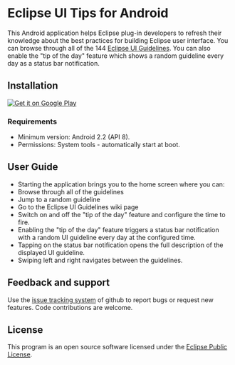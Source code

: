 Eclipse UI Tips for Android
===========================

This Android application helps Eclipse plug-in developers to refresh their knowledge about the best practices for building Eclipse user interface. You can browse through all of the 144 [Eclipse UI Guidelines](http://wiki.eclipse.org/User_Interface_Guidelines). You can also enable the "tip of the day" feature which shows a random guideline every day as a status bar notification. 

Installation
------------

[![Get it on Google Play](http://www.android.com/images/brand/get_it_on_play_logo_large.png)](http://play.google.com/store/apps/details?id=name.raev.kaloyan.android.eclipseuitips)

### Requirements

* Minimum version: Android 2.2 (API 8).
* Permissions: System tools - automatically start at boot.  

User Guide
----------

* Starting the application brings you to the home screen where you can:
 * Browse through all of the guidelines
 * Jump to a random guideline
 * Go to the Eclipse UI Guidelines wiki page
 * Switch on and off the "tip of the day" feature and configure the time to fire. 
* Enabling the "tip of the day" feature triggers a status bar notification with a random UI guideline every day at the configured time.  
* Tapping on the status bar notification opens the full description of the displayed UI guideline. 
* Swiping left and right navigates between the guidelines. 

Feedback and support
--------------------

Use the [issue tracking system](https://github.com/kaloyan-raev/eclipse-ui-tips/issues) of github to report bugs or request new features. Code contributions are welcome. 

License
-------

This program is an open source software licensed under the [Eclipse Public License](http://www.eclipse.org/legal/epl-v10.html).